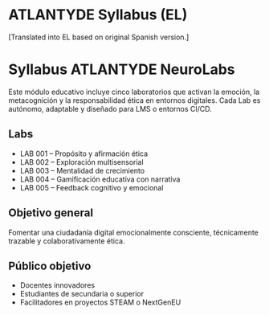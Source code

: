# ATLANTYDE Syllabus (EL)

[Translated into EL based on original Spanish version.]

# Syllabus ATLANTYDE NeuroLabs

Este módulo educativo incluye cinco laboratorios que activan la emoción, la metacognición y la responsabilidad ética en entornos digitales. Cada Lab es autónomo, adaptable y diseñado para LMS o entornos CI/CD.

## Labs

- LAB 001 – Propósito y afirmación ética
- LAB 002 – Exploración multisensorial
- LAB 003 – Mentalidad de crecimiento
- LAB 004 – Gamificación educativa con narrativa
- LAB 005 – Feedback cognitivo y emocional

## Objetivo general

Fomentar una ciudadanía digital emocionalmente consciente, técnicamente trazable y colaborativamente ética.

## Público objetivo

- Docentes innovadores
- Estudiantes de secundaria o superior
- Facilitadores en proyectos STEAM o NextGenEU

